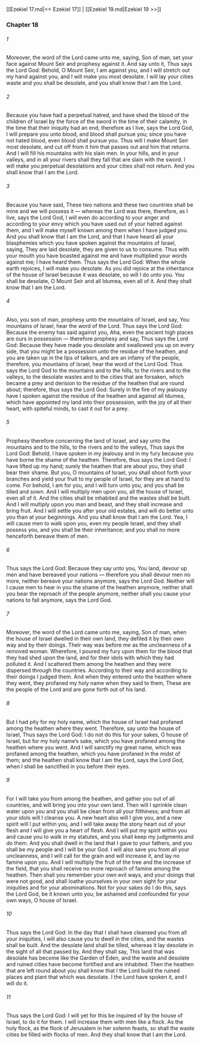 [[Ezekiel 17.md|<< Ezekiel 17]]  |  [[Ezekiel 19.md|Ezekiel 19 >>]]

### Chapter 18
###### 1
Moreover, the word of the Lord came unto me, saying, Son of man, set your face against Mount Seir and prophesy against it. And say unto it, Thus says the Lord God: Behold, O Mount Seir, I am against you, and I will stretch out my hand against you, and I will make you most desolate. I will lay your cities waste and you shall be desolate, and you shall know that I am the Lord.

###### 2
Because you have had a perpetual hatred, and have shed the blood of the children of Israel by the force of the sword in the time of their calamity, in the time that their iniquity had an end, therefore as I live, says the Lord God, I will prepare you unto blood, and blood shall pursue you; since you have not hated blood, even blood shall pursue you. Thus will I make Mount Seir most desolate, and cut off from it him that passes out and him that returns. And I will fill his mountains with his slain men. In your hills, and in your valleys, and in all your rivers shall they fall that are slain with the sword. I will make you perpetual desolations and your cities shall not return. And you shall know that I am the Lord.

###### 3
Because you have said, These two nations and these two countries shall be mine and we will possess it — whereas the Lord was there, therefore, as I live, says the Lord God, I will even do according to your anger and according to your envy which you have used out of your hatred against them, and I will make myself known among them when I have judged you. And you shall know that I am the Lord, and that I have heard all your blasphemies which you have spoken against the mountains of Israel, saying, They are laid desolate, they are given to us to consume. Thus with your mouth you have boasted against me and have multiplied your words against me; I have heard them. Thus says the Lord God: When the whole earth rejoices, I will make you desolate. As you did rejoice at the inheritance of the house of Israel because it was desolate, so will I do unto you. You shall be desolate, O Mount Seir and all Idumea, even all of it. And they shall know that I am the Lord.

###### 4
Also, you son of man, prophesy unto the mountains of Israel, and say, You mountains of Israel, hear the word of the Lord. Thus says the Lord God: Because the enemy has said against you, Aha, even the ancient high places are ours in possession — therefore prophesy and say, Thus says the Lord God: Because they have made you desolate and swallowed you up on every side, that you might be a possession unto the residue of the heathen, and you are taken up in the lips of talkers, and are an infamy of the people, therefore, you mountains of Israel, hear the word of the Lord God. Thus says the Lord God to the mountains and to the hills, to the rivers and to the valleys, to the desolate wastes and to the cities that are forsaken, which became a prey and derision to the residue of the heathen that are round about; therefore, thus says the Lord God: Surely in the fire of my jealousy have I spoken against the residue of the heathen and against all Idumea, which have appointed my land into their possession, with the joy of all their heart, with spiteful minds, to cast it out for a prey.

###### 5
Prophesy therefore concerning the land of Israel, and say unto the mountains and to the hills, to the rivers and to the valleys, Thus says the Lord God: Behold, I have spoken in my jealousy and in my fury because you have borne the shame of the heathen. Therefore, thus says the Lord God: I have lifted up my hand; surely the heathen that are about you, they shall bear their shame. But you, O mountains of Israel, you shall shoot forth your branches and yield your fruit to my people of Israel, for they are at hand to come. For behold, I am for you, and I will turn unto you, and you shall be tilled and sown. And I will multiply men upon you, all the house of Israel, even all of it. And the cities shall be inhabited and the wastes shall be built. And I will multiply upon you man and beast, and they shall increase and bring fruit. And I will settle you after your old estates, and will do better unto you than at your beginnings. And you shall know that I am the Lord. Yea, I will cause men to walk upon you, even my people Israel, and they shall possess you, and you shall be their inheritance; and you shall no more henceforth bereave them of men.

###### 6
Thus says the Lord God: Because they say unto you, You land, devour up men and have bereaved your nations — therefore you shall devour men no more, neither bereave your nations anymore, says the Lord God. Neither will I cause men to hear in you the shame of the heathen anymore, neither shall you bear the reproach of the people anymore, neither shall you cause your nations to fall anymore, says the Lord God.

###### 7
Moreover, the word of the Lord came unto me, saying, Son of man, when the house of Israel dwelled in their own land, they defiled it by their own way and by their doings. Their way was before me as the uncleanness of a removed woman. Wherefore, I poured my fury upon them for the blood that they had shed upon the land, and for their idols with which they had polluted it. And I scattered them among the heathen and they were dispersed through the countries. According to their way and according to their doings I judged them. And when they entered unto the heathen where they went, they profaned my holy name when they said to them, These are the people of the Lord and are gone forth out of his land.

###### 8
But I had pity for my holy name, which the house of Israel had profaned among the heathen where they went. Therefore, say unto the house of Israel, Thus says the Lord God: I do not do this for your sakes, O house of Israel, but for my holy name’s sake, which you have profaned among the heathen where you went. And I will sanctify my great name, which was profaned among the heathen, which you have profaned in the midst of them; and the heathen shall know that I am the Lord, says the Lord God, when I shall be sanctified in you before their eyes.

###### 9
For I will take you from among the heathen, and gather you out of all countries, and will bring you into your own land. Then will I sprinkle clean water upon you and you shall be clean from all your filthiness; and from all your idols will I cleanse you. A new heart also will I give you, and a new spirit will I put within you, and I will take away the stony heart out of your flesh and I will give you a heart of flesh. And I will put my spirit within you and cause you to walk in my statutes, and you shall keep my judgments and do them. And you shall dwell in the land that I gave to your fathers, and you shall be my people and I will be your God. I will also save you from all your uncleanness, and I will call for the grain and will increase it, and lay no famine upon you. And I will multiply the fruit of the tree and the increase of the field, that you shall receive no more reproach of famine among the heathen. Then shall you remember your own evil ways, and your doings that were not good, and shall loathe yourselves in your own sight for your iniquities and for your abominations. Not for your sakes do I do this, says the Lord God, be it known unto you; be ashamed and confounded for your own ways, O house of Israel.

###### 10
Thus says the Lord God: In the day that I shall have cleansed you from all your iniquities, I will also cause you to dwell in the cities, and the wastes shall be built. And the desolate land shall be tilled, whereas it lay desolate in the sight of all that passed by. And they shall say, This land that was desolate has become like the Garden of Eden, and the waste and desolate and ruined cities have become fortified and are inhabited. Then the heathen that are left round about you shall know that I the Lord build the ruined places and plant that which was desolate. I the Lord have spoken it, and I will do it.

###### 11
Thus says the Lord God: I will yet for this be inquired of by the house of Israel, to do it for them. I will increase them with men like a flock. As the holy flock, as the flock of Jerusalem in her solemn feasts, so shall the waste cities be filled with flocks of men. And they shall know that I am the Lord.